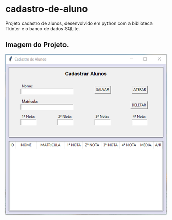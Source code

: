 # cadastro-de-aluno

Projeto cadastro de alunos, desenvolvido em python com a biblioteca Tkinter e o banco de dados SQLite.

## Imagem do Projeto.

![imagem projeto](image/imagem-projeto.png)
